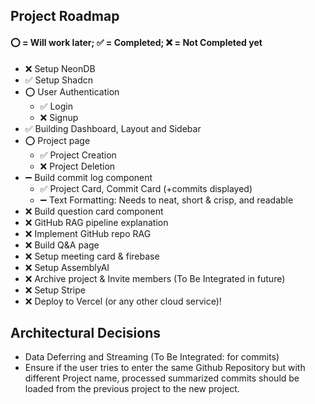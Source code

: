 ## Project Roadmap
#### __⭕ = Will work later; ✅ = Completed; ❌ = Not Completed yet__
- ❌ Setup NeonDB
- ✅ Setup Shadcn
- ⭕ User Authentication
    - ✅ Login
    - ❌ Signup
- ✅ Building Dashboard, Layout and Sidebar
- ⭕ Project page
    - ✅ Project Creation
    - ❌ Project Deletion
- ➖ Build commit log component
    -  ✅ Project Card, Commit Card (+commits displayed)
    -  ➖ Text Formatting: Needs to neat, short & crisp, and readable
- ❌ Build question card component
- ❌ GitHub RAG pipeline explanation
- ❌ Implement GitHub repo RAG
- ❌ Build Q&A page
- ❌ Setup meeting card & firebase
- ❌ Setup AssemblyAI
- ❌ Archive project & Invite members (To Be Integrated in future)
- ❌ Setup Stripe
- ❌ Deploy to Vercel (or any other cloud service)!

## Architectural Decisions
- Data Deferring and Streaming (To Be Integrated: for commits)
- Ensure if the user tries to enter the same Github Repository but with different Project name, processed summarized commits should be loaded from the previous project to the new project.
